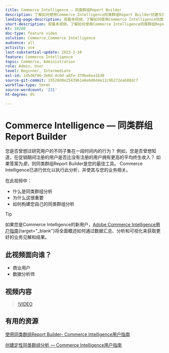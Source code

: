 ```yaml
---
title: Commerce Intelligence — 同类群组Report Builder
description: 了解如何使用Commerce Intelligence同类群组Report Builder创建与您的业务相关的优化报表和分析。
landing-page-description: 观看本视频，了解如何使用Commerce Intelligence同类群组Report Builder创建与您的业务相关的优化报表和分析。
short-description: 观看本视频，了解如何使用Commerce Intelligence同类群组Report Builder创建与您的业务相关的优化报表和分析。
kt: 10288
doc-type: feature video
solution: Commerce,Commerce Intelligence
audience: all
activity: use
last-substantial-update: 2023-2-10
feature: Commerce Intelligence
topic: Commerce, Administration
role: Admin, User
level: Beginner, Intermediate
exl-id: 1d5d6f96-3e0d-4c0d-a8fe-370be6ea1b38
source-git-commit: 15528d0e2543961e6e6d6d4e12c9b272eab88dc7
workflow-type: tm+mt
source-wordcount: '231'
ht-degree: 0%

---
```


# Commerce Intelligence — 同类群组Report Builder

您是否曾想过研究用户的不同子集在一段时间内的行为？ 例如，您是否曾想知道，在促销期间注册的用户是否比没有注册的用户拥有更高的平均终生收入？ 如果答案为&#x200B;_是_，则同类群组Report Builder是您的最佳工具。 Commerce Intelligence已进行优化以执行此分析，并使其与您的业务相关。

在此视频中：

- 什么是同类群组分析
- 为什么这很重要
- 如何构建您自己的同类群组分析

>[!TIP]
>
>如果您是Commerce Intelligence的新用户，[Adobe Commerce Intelligence用户指南](https://experienceleague.adobe.com/docs/commerce-business-intelligence/mbi/guide-overview.html?lang=zh-Hans){target="_blank"}将全面概述如何通过数据汇总、分析和可视化来获取更好的业务见解和结果。

## 此视频面向谁？

- 商业用户
- 数据分析师

## 视频内容

>[!VIDEO](https://video.tv.adobe.com/v/346393?quality=12&learn=on&captions=chi_hans)

## 有用的资源

[使用同类群组Report Builder- Commerce Intelligence用户指南](https://experienceleague.adobe.com/docs/commerce-business-intelligence/mbi/analyze/sql/cohort-rpt-bldr.html?lang=zh-Hans)

[创建定性同类群组分析 — Commerce Intelligence用户指南](https://experienceleague.adobe.com/docs/commerce-business-intelligence/mbi/analyze/sql/create-qual-cohort-analysis.html?lang=zh-Hans)
